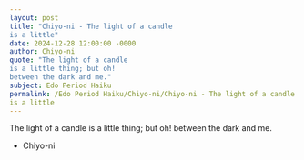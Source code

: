 ```yaml
---
layout: post
title: "Chiyo-ni - The light of a candle
is a little"
date: 2024-12-28 12:00:00 -0000
author: Chiyo-ni
quote: "The light of a candle
is a little thing; but oh!
between the dark and me."
subject: Edo Period Haiku
permalink: /Edo Period Haiku/Chiyo-ni/Chiyo-ni - The light of a candle
is a little
---
```


The light of a candle
is a little thing; but oh!
between the dark and me.

- Chiyo-ni
